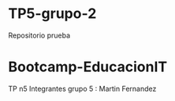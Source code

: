 # TP5-grupo-2
Repositorio prueba
# Bootcamp-EducacionIT
TP n5
Integrantes grupo 5 : Martin Fernandez
